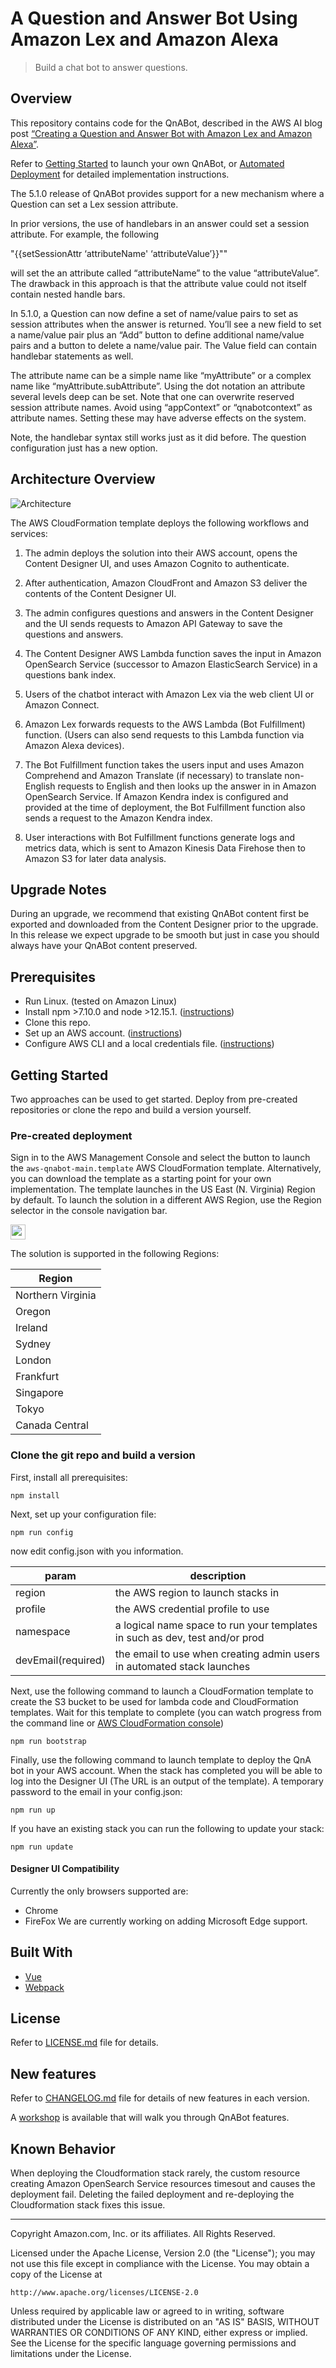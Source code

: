 # A Question and Answer Bot Using Amazon Lex and Amazon Alexa

> Build a chat bot to answer questions.

## Overview

This repository contains code for the QnABot, described in the AWS AI blog post [“Creating a Question and Answer Bot with Amazon Lex and Amazon Alexa”](https://aws.amazon.com/blogs/ai/creating-a-question-and-answer-bot-with-amazon-lex-and-amazon-alexa/).

Refer to [Getting Started](#getting-started) to launch your own QnABot, or [Automated Deployment](https://docs.aws.amazon.com/solutions/latest/qna-bot-on-aws/automated-deployment.html) for detailed implementation instructions.

The 5.1.0 release of QnABot provides support for a new mechanism where a Question can set a Lex session attribute.

In prior versions, the use of handlebars in an answer could set a session attribute. For example, the following

"{{setSessionAttr ‘attributeName' ‘attributeValue’}}""

will set the an attribute called “attributeName” to the value “attributeValue”. The drawback in this approach is that the attribute value could not itself contain nested handle bars.

In 5.1.0, a Question can now define a set of name/value pairs to set as session attributes when the answer is returned. You’ll see a new field to set a name/value pair plus an “Add” button to define additional name/value pairs and a button to delete a name/value pair. The Value field can contain handlebar statements as well.

The attribute name can be a simple name like “myAttribute” or a complex name like “myAttribute.subAttribute”. Using the dot notation an attribute several levels deep can be set. Note that one can overwrite reserved session attribute names. Avoid using “appContext” or “qnabotcontext” as attribute names. Setting these may have adverse effects on the system.

Note, the handlebar syntax still works just as it did before. The question configuration just has a new option.

## Architecture Overview

![Architecture](docs/architecture.png)

The AWS CloudFormation template deploys the following workflows and services:

1. The admin deploys the solution into their AWS account, opens the Content Designer UI, and uses Amazon Cognito to authenticate.

2. After authentication, Amazon CloudFront
   and Amazon S3 deliver the contents of the Content Designer UI.

3. The admin configures questions and answers in the Content Designer and the UI sends requests to Amazon API Gateway to save the questions and answers.

4. The Content Designer AWS Lambda
   function saves the input in Amazon OpenSearch Service (successor to Amazon ElasticSearch Service) in a questions bank index.

5. Users of the chatbot interact with Amazon Lex via the web client UI or Amazon Connect.

6. Amazon Lex forwards requests to the AWS Lambda (Bot Fulfillment) function. (Users can also send requests to this Lambda function via Amazon Alexa devices).

7. The Bot Fulfillment function takes the users input and uses Amazon Comprehend
   and Amazon Translate (if necessary) to translate non-English requests to English and then looks up the answer in in Amazon OpenSearch Service. If Amazon Kendra index is configured and provided at the time of deployment, the Bot Fulfillment function also sends a request to the Amazon Kendra index.

8. User interactions with Bot Fulfillment functions generate logs and metrics data, which is sent to Amazon Kinesis Data Firehose then to Amazon S3 for later data analysis.

## Upgrade Notes

During an upgrade, we recommend that existing QnABot content first be exported and downloaded from the Content Designer prior to
the upgrade. In this release we expect upgrade to be smooth but just in case you should always have your QnABot content preserved.

## Prerequisites

-   Run Linux. (tested on Amazon Linux)
-   Install npm >7.10.0 and node >12.15.1. ([instructions](https://nodejs.org/en/download/))
-   Clone this repo.
-   Set up an AWS account. ([instructions](https://AWS.amazon.com/free/?sc_channel=PS&sc_campaign=acquisition_US&sc_publisher=google&sc_medium=cloud_computing_b&sc_content=AWS_account_bmm_control_q32016&sc_detail=%2BAWS%20%2Baccount&sc_category=cloud_computing&sc_segment=102882724242&sc_matchtype=b&sc_country=US&s_kwcid=AL!4422!3!102882724242!b!!g!!%2BAWS%20%2Baccount&ef_id=WS3s1AAAAJur-Oj2:20170825145941:s))
-   Configure AWS CLI and a local credentials file. ([instructions](https://docs.AWS.amazon.com/cli/latest/userguide/cli-chap-welcome.html))

## Getting Started

Two approaches can be used to get started. Deploy from pre-created repositories or clone the repo and build a version yourself.

### Pre-created deployment

Sign in to the AWS Management Console and select the button to launch
the `aws-qnabot-main.template` AWS CloudFormation template.
Alternatively, you can download the template as a starting point for your
own implementation. The template launches in the US East (N. Virginia) Region by default. To launch the solution in a
different AWS Region, use the Region selector in the console navigation bar.

<a target="_blank" href="https://us-east-1.console.aws.amazon.com/cloudformation/home?region=us-east-1#/stacks/new?stackName=QnABot&templateURL=https://solutions-reference.s3.amazonaws.com/qna-bot-on-aws/latest/aws-qnabot-main.template"><span><img height="24px" src="https://s3.amazonaws.com/cloudformation-examples/cloudformation-launch-stack.png"/></span></a>

The solution is supported in the following Regions:

| Region            |
| ----------------- |
| Northern Virginia |
| Oregon            |
| Ireland           |
| Sydney            |
| London            |
| Frankfurt         |
| Singapore         |
| Tokyo             |
| Canada Central    |

### Clone the git repo and build a version

First, install all prerequisites:

```shell
npm install
```

Next, set up your configuration file:

```shell
npm run config
```

now edit config.json with you information.

| param              | description                                                                 |
| ------------------ | --------------------------------------------------------------------------- |
| region             | the AWS region to launch stacks in                                          |
| profile            | the AWS credential profile to use                                           |
| namespace          | a logical name space to run your templates in such as dev, test and/or prod |
| devEmail(required) | the email to use when creating admin users in automated stack launches      |

Next, use the following command to launch a CloudFormation template to create the S3 bucket to be used for lambda code and CloudFormation templates. Wait for this template to complete (you can watch progress from the command line or [AWS CloudFormation console](https://console.AWS.amazon.com/cloudformation/home))

```shell
npm run bootstrap
```

Finally, use the following command to launch template to deploy the QnA bot in your AWS account. When the stack has completed you will be able to log into the Designer UI (The URL is an output of the template). A temporary password to the email in your config.json:

```shell
npm run up
```

If you have an existing stack you can run the following to update your stack:

```shell
npm run update
```

#### Designer UI Compatibility

Currently the only browsers supported are:

-   Chrome
-   FireFox
    We are currently working on adding Microsoft Edge support.

## Built With

-   [Vue](https://vuejs.org/)
-   [Webpack](https://webpack.github.io/)

## License

Refer to [LICENSE.md](LICENSE.md) file for details.

## New features

Refer to [CHANGELOG.md](CHANGELOG.md) file for details of new features in each version.

A [workshop](https://qnabot.workshop.aws) is available
that will walk you through QnABot features.

## Known Behavior

When deploying the Cloudformation stack rarely, the custom resource creating Amazon OpenSearch Service resources timesout and causes the deployment fail. Deleting the failed deployment and re-deploying the Cloudformation stack fixes this issue.

---

Copyright Amazon.com, Inc. or its affiliates. All Rights Reserved.

Licensed under the Apache License, Version 2.0 (the "License");
you may not use this file except in compliance with the License.
You may obtain a copy of the License at

    http://www.apache.org/licenses/LICENSE-2.0

Unless required by applicable law or agreed to in writing, software
distributed under the License is distributed on an "AS IS" BASIS,
WITHOUT WARRANTIES OR CONDITIONS OF ANY KIND, either express or implied.
See the License for the specific language governing permissions and
limitations under the License.
